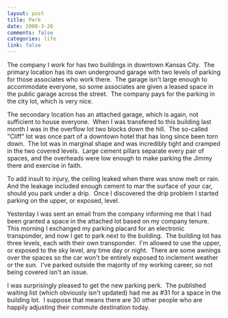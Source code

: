 ```yaml
--- 
layout: post
title: Perk
date: 2008-3-26
comments: false
categories: life
link: false
---
```

The company I work for has two buildings in downtown Kansas City.  The primary location has its own underground garage with two levels of parking for those associates who work there.  The garage isn't large enough to accommodate everyone, so some associates are given a leased space in the public garage across the street.  The company pays for the parking in the city lot, which is very nice.

The secondary location has an attached garage, which is again, not sufficient to house everyone.  When I was transfered to this building last month I was in the overflow lot two blocks down the hill.  The so-called "Cliff" lot was once part of a downtown hotel that has long since been torn down.  The lot was in marginal shape and was incredibly tight and cramped in the two covered levels.  Large cement pillars separate every pair of spaces, and the overheads were low enough to make parking the Jimmy there and exercise in faith.

To add insult to injury, the ceiling leaked when there was snow melt or rain.  And the leakage included enough cement to mar the surface of your car, should you park under a drip.  Once I discovered the drip problem I started parking on the upper, or exposed, level.

Yesterday I was sent an email from the company informing me that I had been granted a space in the attached lot based on my company tenure.  This morning I exchanged my parking placard for an electronic  transponder, and now I get to park next to the building.  The building lot has three levels, each with their own transponder.  I'm allowed to use the upper, or exposed to the sky level, any time day or night.  There are some awnings over the spaces so the car won't be entirely exposed to inclement weather or the sun.  I've parked outside the majority of my working career, so not being covered isn't an issue.

I was surprisingly pleased to get the new parking perk.  The published waiting list (which obviously isn't updated) had me as #31 for a space in the building lot.  I suppose that means there are 30 other people who are happily adjusting their commute destination today.
